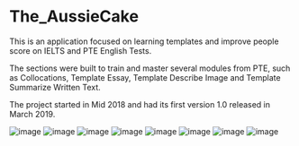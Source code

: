 # The_AussieCake

This is an application focused on learning templates and improve people score on IELTS and PTE English Tests.

The sections were built to train and master several modules from PTE, such as Collocations, Template Essay, Template Describe Image and Template Summarize Written Text.

The project started in Mid 2018 and had its first version 1.0 released in March 2019.

![image](https://user-images.githubusercontent.com/12513988/189042895-a40def07-0278-49f7-8666-fd447d492cf6.png)
![image](https://user-images.githubusercontent.com/12513988/189041448-470e8314-c34f-4ab0-8e7a-c8acc9620eec.png)
![image](https://user-images.githubusercontent.com/12513988/189041531-f648efe9-c5f3-476a-98dd-6e7d18b5beb7.png)
![image](https://user-images.githubusercontent.com/12513988/189041655-b18b606c-542c-492a-9875-90075dcc9109.png)
![image](https://user-images.githubusercontent.com/12513988/189042044-6e516a26-d7a9-43a8-a48f-cb062e012e2d.png)
![image](https://user-images.githubusercontent.com/12513988/189042195-32a928ae-1a06-46bb-b08d-778c4ed71de6.png)
![image](https://user-images.githubusercontent.com/12513988/189042252-6c5dc1fe-2cfa-492b-b199-e756b917e8c9.png)
![image](https://user-images.githubusercontent.com/12513988/189042327-32f12e5e-759e-42ea-acb7-95a000f776db.png)
